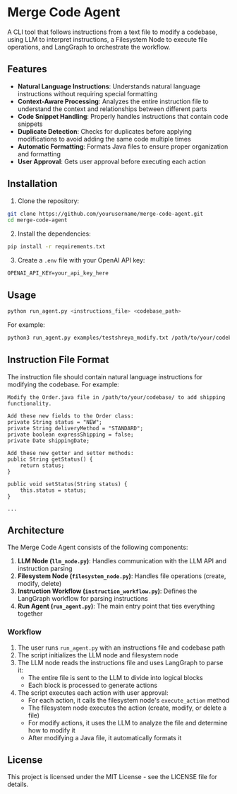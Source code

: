 # Merge Code Agent

A CLI tool that follows instructions from a text file to modify a codebase, using LLM to interpret instructions, a Filesystem Node to execute file operations, and LangGraph to orchestrate the workflow.

## Features

- **Natural Language Instructions**: Understands natural language instructions without requiring special formatting
- **Context-Aware Processing**: Analyzes the entire instruction file to understand the context and relationships between different parts
- **Code Snippet Handling**: Properly handles instructions that contain code snippets
- **Duplicate Detection**: Checks for duplicates before applying modifications to avoid adding the same code multiple times
- **Automatic Formatting**: Formats Java files to ensure proper organization and formatting
- **User Approval**: Gets user approval before executing each action

## Installation

1. Clone the repository:
```bash
git clone https://github.com/yourusername/merge-code-agent.git
cd merge-code-agent
```

2. Install the dependencies:
```bash
pip install -r requirements.txt
```

3. Create a `.env` file with your OpenAI API key:
```
OPENAI_API_KEY=your_api_key_here
```

## Usage

```bash
python run_agent.py <instructions_file> <codebase_path>
```

For example:
```bash
python3 run_agent.py examples/testshreya_modify.txt /path/to/your/codebase/
```

## Instruction File Format

The instruction file should contain natural language instructions for modifying the codebase. For example:

```
Modify the Order.java file in /path/to/your/codebase/ to add shipping functionality.

Add these new fields to the Order class:
private String status = "NEW";
private String deliveryMethod = "STANDARD";
private boolean expressShipping = false;
private Date shippingDate;

Add these new getter and setter methods:
public String getStatus() {
    return status;
}

public void setStatus(String status) {
    this.status = status;
}

...
```

## Architecture

The Merge Code Agent consists of the following components:

1. **LLM Node (`llm_node.py`)**: Handles communication with the LLM API and instruction parsing
2. **Filesystem Node (`filesystem_node.py`)**: Handles file operations (create, modify, delete)
3. **Instruction Workflow (`instruction_workflow.py`)**: Defines the LangGraph workflow for parsing instructions
4. **Run Agent (`run_agent.py`)**: The main entry point that ties everything together

### Workflow

1. The user runs `run_agent.py` with an instructions file and codebase path
2. The script initializes the LLM node and filesystem node
3. The LLM node reads the instructions file and uses LangGraph to parse it:
   - The entire file is sent to the LLM to divide into logical blocks
   - Each block is processed to generate actions
4. The script executes each action with user approval:
   - For each action, it calls the filesystem node's `execute_action` method
   - The filesystem node executes the action (create, modify, or delete a file)
   - For modify actions, it uses the LLM to analyze the file and determine how to modify it
   - After modifying a Java file, it automatically formats it

## License

This project is licensed under the MIT License - see the LICENSE file for details.
